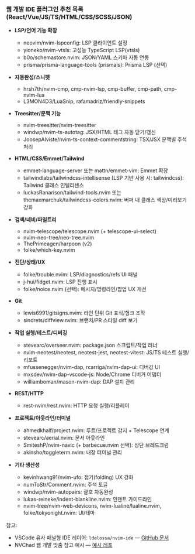 ### 웹 개발 IDE 플러그인 추천 목록 (React/Vue/JS/TS/HTML/CSS/SCSS/JSON)

- **LSP/언어 기능 확장**

  - neovim/nvim-lspconfig: LSP 클라이언트 설정
  - yioneko/nvim-vtsls: 고성능 TypeScript LSP(vtsls)
  - b0o/schemastore.nvim: JSON/YAML 스키마 자동 연동
  - prisma/prisma-language-tools (prismals): Prisma LSP (선택)

- **자동완성/스니펫**

  - hrsh7th/nvim-cmp, cmp-nvim-lsp, cmp-buffer, cmp-path, cmp-nvim-lua
  - L3MON4D3/LuaSnip, rafamadriz/friendly-snippets

- **Treesitter/문맥 기능**

  - nvim-treesitter/nvim-treesitter
  - windwp/nvim-ts-autotag: JSX/HTML 태그 자동 닫기/갱신
  - JoosepAlviste/nvim-ts-context-commentstring: TSX/JSX 문맥별 주석 처리

- **HTML/CSS/Emmet/Tailwind**

  - emmet-language-server 또는 mattn/emmet-vim: Emmet 확장
  - tailwindlabs/tailwindcss-intellisense (LSP 기반 사용 시: tailwindcss): Tailwind 클래스 인텔리센스
  - luckasRanarison/tailwind-tools.nvim 또는 themaxmarchuk/tailwindcss-colors.nvim: 버퍼 내 클래스 색상/미리보기 강화

- **검색/네비/파일트리**

  - nvim-telescope/telescope.nvim (+ telescope-ui-select)
  - nvim-neo-tree/neo-tree.nvim
  - ThePrimeagen/harpoon (v2)
  - folke/which-key.nvim

- **진단/상태/UX**

  - folke/trouble.nvim: LSP/diagnostics/refs UI 패널
  - j-hui/fidget.nvim: LSP 진행 표시
  - folke/noice.nvim (선택): 메시지/명령라인/팝업 UX 개선

- **Git**

  - lewis6991/gitsigns.nvim: 라인 단위 Git 표식/헝크 조작
  - sindrets/diffview.nvim: 브랜치/PR 스타일 diff 보기

- **작업 실행/테스트/디버깅**

  - stevearc/overseer.nvim: package.json 스크립트/작업 러너
  - nvim-neotest/neotest, neotest-jest, neotest-vitest: JS/TS 테스트 실행/리포트
  - mfussenegger/nvim-dap, rcarriga/nvim-dap-ui: 디버깅 UI
  - mxsdev/nvim-dap-vscode-js: Node/Chrome 디버거 어댑터
  - williamboman/mason-nvim-dap: DAP 설치 관리

- **REST/HTTP**

  - rest-nvim/rest.nvim: HTTP 요청 실행/리플레이

- **프로젝트/아웃라인/터미널**

  - ahmedkhalf/project.nvim: 루트/프로젝트 감지 + Telescope 연계
  - stevearc/aerial.nvim: 문서 아웃라인
  - SmiteshP/nvim-navic (+ barbecue.nvim 선택): 상단 브레드크럼
  - akinsho/toggleterm.nvim: 내장 터미널 관리

- **기타 생산성**
  - kevinhwang91/nvim-ufo: 접기(folding) UX 강화
  - numToStr/Comment.nvim: 주석 토글
  - windwp/nvim-autopairs: 괄호 자동완성
  - lukas-reineke/indent-blankline.nvim: 인덴트 가이드라인
  - nvim-tree/nvim-web-devicons, nvim-lualine/lualine.nvim, folke/tokyonight.nvim: UI/테마

참고:

- VSCode 유사 패널형 IDE 레이어: `ldelossa/nvim-ide` — [GitHub 문서](https://github.com/ldelossa/nvim-ide)
- NVChad 웹 개발 맞춤 참고 예시 — [예시 레포](https://github.com/jatinhemnani01/nvchad-web-dev)

